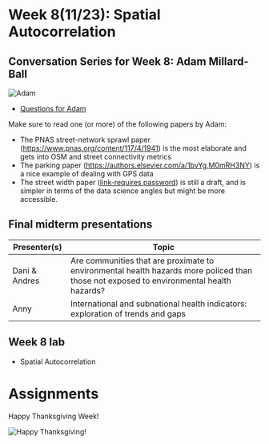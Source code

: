 # Week 8(11/23): Spatial Autocorrelation

## Conversation Series for Week 8: Adam Millard-Ball
![Adam](https://cdn.theconversation.com/avatars/1123988/width238/file-20200709-46-1wmq6nl.jpg)

- [Questions for Adam](https://docs.google.com/document/d/1WkH_fwsoZvoCRmdwuuUNC8SEn0z8NrTBpaiA-fgKV_k/edit?usp=sharing)

Make sure to read one (or more) of the following papers by Adam:
- The PNAS street-network sprawl paper (https://www.pnas.org/content/117/4/1941) is the most elaborate and gets into OSM and street connectivity metrics
- The parking paper (https://authors.elsevier.com/a/1bvYg,M0mRH3NY) is a nice example of dealing with GPS data
- The street width paper ([link-requires password](https://ucla.box.com/s/t6rah5b7pvkjp9vrqxzyafi7n15unswr)) is still a draft, and is simpler in terms of the data science angles but might be more accessible.

## Final midterm presentations

| Presenter(s) | Topic |
|---|---|
|Dani & Andres	| Are communities that are proximate to environmental health hazards more policed than those not exposed to environmental health hazards? |
|Anny	| International and subnational health indicators: exploration of trends and gaps |

## Week 8 lab
* Spatial Autocorrelation

# Assignments

Happy Thanksgiving Week!

![Happy Thanksgiving!](images/happythanksgiving.png)

